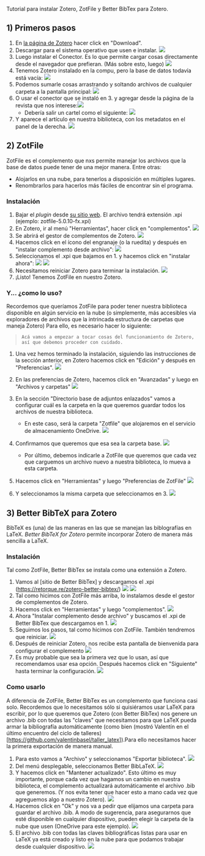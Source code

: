 Tutorial para instalar Zotero, ZotFile y Better BibTex para Zotero.
## 1) Primeros pasos
 
1. En [la página de Zotero](http://www.zotero.org) hacer click en "Download".
2. Descargar para el sistema operativo que usen e instalar. ![](https://i.imgur.com/fUxf4AE.png)
3. Luego instalar el Conector. Es lo que permite cargar cosas directamente desde el navegador que prefieran. (Más sobre esto, luego) ![](https://i.imgur.com/tXdNVoR.png)
4. Tenemos Zotero instalado en la compu, pero la base de datos todavía está vacía: ![](https://i.imgur.com/pCo4K1A.png)
5. Podemos sumarle cosas arrastrando y soltando archivos de cualquier carpeta a la pantalla principal: ![](https://i.imgur.com/bSJDgfL.png)
6. O usar el conector que se instaló en 3. y agregar desde la página de la revista que nos interese:![](https://i.imgur.com/0ny7xCO.png)
    + Debería salir un cartel como el siguiente: ![](https://i.imgur.com/dgERWmh.png)   
7. Y aparece el artículo en nuestra biblioteca, con los metadatos en el panel de la derecha. ![](https://i.imgur.com/MA9wiNQ.png)


## 2) ZotFile

ZotFile es el complemento que nxs permite manejar los archivos que la base de datos puede tener de una mejor manera. Entre otras:
+ Alojarlos en una nube, para tenerlos a disposición en múltiples lugares.
+ Renombrarlos para hacerlos más fáciles de encontrar sin el programa.

### Instalación

1. Bajar el _plugin_ desde [su sitio web](https://www.zotfile.com). El archivo tendrá extensión .xpi (ejemplo: zotfile-5.0.10-fx.xpi)
2. En Zotero, ir al menú "Herramientas", hacer click en "complementos". ![](https://i.imgur.com/tlwuiV8.png)
3. Se abrirá el gestor de complementos de Zotero. ![](https://i.imgur.com/QjjNf8y.png)
4. Hacemos click en el ícono del engranaje (o la ruedita) y después en "instalar complemento desde archivo": ![](https://i.imgur.com/h8YgO7E.png)
5. Seleccionamos el .xpi que bajamos en 1. y hacemos click en "instalar ahora": ![](https://i.imgur.com/oaFCUGk.png) ![](https://i.imgur.com/FTMGtQ7.png)
6. Necesitamos reiniciar Zotero para terminar la instalación. ![](https://i.imgur.com/u9DkAvq.png)
7. ¡Listo! Tenemos ZotFile en nuestro Zotero.

### Y... ¿como lo uso?
Recordemos que queríamos ZotFile para poder tener nuestra biblioteca disponible en algún servicio en la nube (o simplemente, más accesibles via exploradores de archivos que la intrincada estructura de carpetas que maneja Zotero)
Para ello, es necesario hacer lo siguiente:

> `Acá vamos a empezar a tocar cosas del funcionamiento de Zotero, así que debemos proceder con cuidado.`
 
1. Una vez hemos terminado la instalación, siguiendo las instrucciones de la sección anterior, en Zotero hacemos click en "Edición" y después en  "Preferencias". ![](https://i.imgur.com/27ZJLLv.png)
2. En las preferencias de Zotero, hacemos click en "Avanzadas" y luego en "Archivos y carpetas" ![](https://i.imgur.com/WDtPFP0.png)
3. En la sección "Directorio base de adjuntos enlazados" vamos a configurar cuál es la carpeta en la que queremos guardar todos los archivos de nuestra biblioteca.

    + En este caso, será la carpeta "Zotfile" que alojaremos en el servicio de almacenamiento OneDrive. ![](https://i.imgur.com/qvcG2j3.png)
4. Confirmamos que queremos que esa sea la carpeta base. ![](https://i.imgur.com/kTx99hO.png)

	+ Por último, debemos indicarle a ZotFile que queremos que cada vez que carguemos un archivo nuevo a nuestra biblioteca, lo mueva a esta carpeta.
5. Hacemos click en "Herramientas" y luego "Preferencias de ZotFile" ![](https://i.imgur.com/T815LNG.png)
6. Y seleccionamos la misma carpeta que seleccionamos en 3. ![](https://i.imgur.com/JwrDNIf.png)

## 3) Better BibTeX para Zotero
BibTeX es (una) de las maneras en las que se manejan las biblografías en LaTeX. _Better BibTeX for Zotero_ permite incorporar Zotero de manera más sencilla a LaTeX.

### Instalación

Tal como ZotFile, Better BibTex se instala como una extensión a Zotero.

1. Vamos al [sitio de Better BibTex] y descargamos el .xpi (https://retorque.re/zotero-better-bibtex/) ![](https://i.imgur.com/.png) ![](https://i.imgur.com/e7I97ex.png)
2. Tal como hicimos con ZotFile más arriba, lo instalamos desde el gestor de complementos de Zotero.
3. Hacemos click en "Herramientas" y luego "complementos". ![](https://i.imgur.com/iWZNDt1.png)
4. Ahora "Instalar complemento desde archivo" y buscamos el .xpi de Better BibTex que descargamos en 1. ![](https://i.imgur.com/u8SG2Sr.png)
5. Seguimos los pasos, tal como hicimos con ZotFile. También tendremos que reiniciar. ![](https://i.imgur.com/c7EvyTQ.png)
6. Después de reiniciar Zotero, nos recibe esta pantalla de bienvenida para configurar el complemento ![](https://i.imgur.com/iv0P9YJ.png)
7. Es muy probable que sea la primera vez que lo usan, así que recomendamos usar esa opción. Después hacemos click en "Siguiente" hasta terminar la configuración. ![](https://i.imgur.com/I5mOegr.png)

### Como usarlo

A diferencia de ZotFile, Better BibTex es un complemento que funciona casi solo. Recordemos que lo necesitamos sólo si quisiéramos usar LaTeX para escribir, por lo que queremos que Zotero (con Better BibTex) nos genere un archivo .bib con todas las "claves" que necesitamos para que LaTeX pueda armar la bibliografía automáticamente (como bien (mostró Valentín en el último encuentro del ciclo de talleres)[https://github.com/valentinbasel/taller_latex]).Para ello necesitamos hacer la primera exportación de manera manual. 

1. Para esto vamos a "Archivo" y seleccionamos "Exportar biblioteca". ![](https://i.imgur.com/R1gpm5k.png)
2. Del menú desplegable, seleccionamos Better BibLaTeX. ![](https://i.imgur.com/DQAORjn.png)
3. Y hacemos click en "Mantener actualizado". Esto último es muy importante, porque cada vez que hagamos un cambio en nuestra biblioteca, el complemento actualizará automáticamente el archivo .bib que generemos. (Y nos evita tener que hacer esto a mano cada vez que agreguemos algo a nuestro Zotero). ![](https://i.imgur.com/AfP39Ft.png)
4. Hacemos click en "Ok" y nos va a pedir que elijamos una carpeta para guardar el archivo .bib. A modo de sugerencia, para asegurarnos que esté disponible en cualquier dispositivo, pueden elegir la carpeta de la nube que usen (OneDrive para este ejemplo). ![](https://i.imgur.com/23KUA0l.png)
5. El archivo .bib con todas las claves bibliográficas listas para usar en LaTeX ya está creado y listo en la nube para que podamos trabajar desde cualquier dispositivo. ![](https://i.imgur.com/52d5HF9.jpg)
